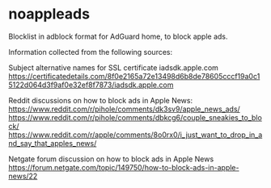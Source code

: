 # noappleads

Blocklist in adblock format for AdGuard home, to block apple ads.

Information collected from the following sources:

Subject alternative names for SSL certificate iadsdk.apple.com
https://certificatedetails.com/8f0e2165a72e13498d6b8de78605cccf19a0c15122d064d3f9af0e32ef8f7873/iadsdk.apple.com

Reddit discussions on how to block ads in Apple News:
https://www.reddit.com/r/pihole/comments/dk3sv9/apple_news_ads/
https://www.reddit.com/r/pihole/comments/dbkcg6/couple_sneakies_to_block/
https://www.reddit.com/r/apple/comments/8o0rx0/i_just_want_to_drop_in_and_say_that_apples_news/

Netgate forum discussion on how to block ads in Apple News
https://forum.netgate.com/topic/149750/how-to-block-ads-in-apple-news/22

